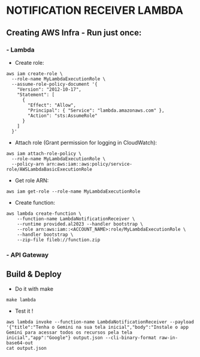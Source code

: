 # NOTIFICATION RECEIVER LAMBDA

## Creating AWS Infra - Run just once:

### - Lambda

- Create role:
```
aws iam create-role \
  --role-name MyLambdaExecutionRole \
  --assume-role-policy-document '{
    "Version": "2012-10-17",
    "Statement": [
      {
        "Effect": "Allow",
        "Principal": { "Service": "lambda.amazonaws.com" },
        "Action": "sts:AssumeRole"
      }
    ]
  }'
```

- Attach role (Grant permission for logging in CloudWatch):
```
aws iam attach-role-policy \
  --role-name MyLambdaExecutionRole \
  --policy-arn arn:aws:iam::aws:policy/service-role/AWSLambdaBasicExecutionRole
```

- Get role ARN:
```
aws iam get-role --role-name MyLambdaExecutionRole
```

- Create function:
```
aws lambda create-function \
    --function-name LambdaNotificationReceiver \
    --runtime provided.al2023 --handler bootstrap \
    --role arn:aws:iam::<ACCOUNT_NAME>:role/MyLambdaExecutionRole \
    --handler bootstrap \
    --zip-file fileb://function.zip
```

### - API Gateway 


## Build & Deploy
- Do it with make
```
make lambda
```

- Test it !
```
aws lambda invoke --function-name LambdaNotificationReceiver --payload '{"title":"Tenha o Gemini na sua tela inicial","body":"Instale o app Gemini para acessar todos os recursos pela tela inicial","app":"Google"} output.json --cli-binary-format raw-in-base64-out
cat output.json
```
